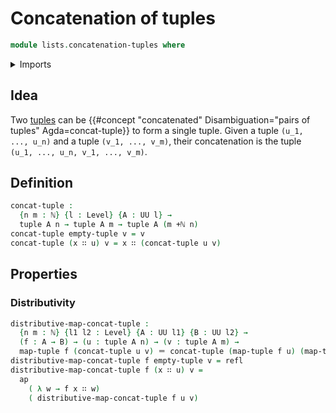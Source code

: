# Concatenation of tuples

```agda
module lists.concatenation-tuples where
```

<details><summary>Imports</summary>

```agda
open import elementary-number-theory.addition-natural-numbers
open import elementary-number-theory.natural-numbers

open import foundation.action-on-identifications-functions
open import foundation.identity-types
open import foundation.universe-levels

open import lists.functoriality-tuples
open import lists.tuples
```

</details>

## Idea

Two [tuples](lists.tuples.md) can be
{{#concept "concatenated" Disambiguation="pairs of tuples" Agda=concat-tuple}}
to form a single tuple. Given a tuple `(u_1, ..., u_n)` and a tuple
`(v_1, ..., v_m)`, their concatenation is the tuple
`(u_1, ..., u_n, v_1, ..., v_m)`.

## Definition

```agda
concat-tuple :
  {n m : ℕ} {l : Level} {A : UU l} →
  tuple A n → tuple A m → tuple A (m +ℕ n)
concat-tuple empty-tuple v = v
concat-tuple (x ∷ u) v = x ∷ (concat-tuple u v)
```

## Properties

### Distributivity

```agda
distributive-map-concat-tuple :
  {n m : ℕ} {l1 l2 : Level} {A : UU l1} {B : UU l2} →
  (f : A → B) → (u : tuple A n) → (v : tuple A m) →
  map-tuple f (concat-tuple u v) ＝ concat-tuple (map-tuple f u) (map-tuple f v)
distributive-map-concat-tuple f empty-tuple v = refl
distributive-map-concat-tuple f (x ∷ u) v =
  ap
    ( λ w → f x ∷ w)
    ( distributive-map-concat-tuple f u v)
```
